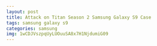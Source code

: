 ```yaml
---
layout: post
title: Attack on Titan Season 2 Samsung Galaxy S9 Case
tags: samsung galaxy s9
categories: samsung
img: 1wCDJVszpqUyLUOuuSA8x7H1NjdumiG09
---
```

